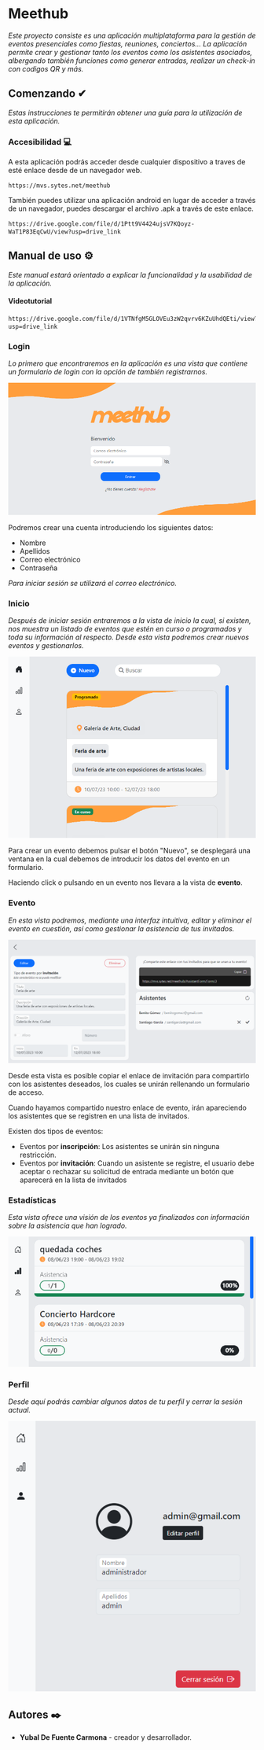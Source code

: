 # Meethub

_Este proyecto consiste es una aplicación multiplataforma para la gestión de eventos presenciales como fiestas, reuniones, conciertos… La aplicación permite crear y gestionar tanto los eventos como los asistentes asociados, albergando también funciones como generar entradas, realizar un check-in con codigos QR y más._

## Comenzando ✔

_Estas instrucciones te permitirán obtener una guía para la utilización de esta aplicación._


### Accesibilidad 💻

A esta aplicación podrás acceder desde cualquier dispositivo a traves de esté enlace desde de un navegador web.

```
https://mvs.sytes.net/meethub
```

También puedes utilizar una aplicación android en lugar de acceder a través de un navegador, puedes descargar el archivo .apk a través de este enlace.

```
https://drive.google.com/file/d/1Ptt9V4424ujsV7KQoyz-WaT1P83EqCwU/view?usp=drive_link
```

## Manual de uso ⚙️

_Este manual estará orientado a explicar la funcionalidad y la usabilidad de la aplicación._

#### Videotutorial

```
https://drive.google.com/file/d/1VTNfgM5GLOVEu3zW2qvrv6KZuUhdQEti/view?usp=drive_link
```

### Login

_Lo primero que encontraremos en la aplicación es una vista que contiene un formulario de login con la opción de también registrarnos._

![Login view](https://raw.githubusercontent.com/defu13/meethub/master/wwwroot/images/login.PNG)

Podremos crear una cuenta introduciendo los siguientes datos:

* Nombre
* Apellidos
* Correo electrónico
* Contraseña

_Para iniciar sesión se utilizará el correo electrónico._

### Inicio

_Después de iniciar sesión entraremos a la vista de inicio la cual, si existen, nos muestra un listado de eventos que estén en curso o programados y toda su información al respecto. Desde esta vista podremos crear nuevos eventos y gestionarlos._

![Login view](https://raw.githubusercontent.com/defu13/meethub/master/wwwroot/images/home.PNG)

Para crear un evento debemos pulsar el botón "Nuevo", se desplegará una ventana en la cual debemos de introducir los datos del evento en un formulario.

Haciendo click o pulsando en un evento nos llevara a la vista de **evento**.

### Evento

_En esta vista podremos, mediante una interfaz intuitiva, editar y eliminar el evento en cuestión, así como gestionar la asistencia de tus invitados._

![Login view](https://raw.githubusercontent.com/defu13/meethub/master/wwwroot/images/evento.PNG)

Desde esta vista es posible copiar el enlace de invitación para compartirlo con los asistentes deseados, los cuales se unirán rellenando un formulario de acceso.

Cuando hayamos compartido nuestro enlace de evento, irán apareciendo los asistentes que se registren en una lista de invitados.

Existen dos tipos de eventos:

* Eventos por **inscripción**: Los asistentes se unirán sin ninguna restricción.
* Eventos por **invitación**: Cuando un asistente se registre, el usuario debe aceptar o rechazar su solicitud de entrada mediante un botón que aparecerá en la lista de invitados

### Estadísticas

_Esta vista ofrece una visión de los eventos ya finalizados con información sobre la asistencia que han logrado._

![Login view](https://raw.githubusercontent.com/defu13/meethub/master/wwwroot/images/stats.PNG)

### Perfil

_Desde aquí podrás cambiar algunos datos de tu perfil y cerrar la sesión actual._

![Login view](https://raw.githubusercontent.com/defu13/meethub/master/wwwroot/images/perfil.PNG)

## Autores ✒️

* **Yubal De Fuente Carmona** - creador y desarrollador.